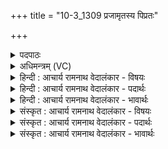 +++
title = "10-3_1309 प्रजामृतस्य पिप्रतः"

+++
<details><summary>पदपाठः</summary>

प्र꣣जा꣢म्। प्र꣣। जा꣢म्। ऋ꣣त꣡स्य꣢। पि꣡प्र꣢꣯तः। प्र। यत्। भ꣡र꣢꣯न्त। व꣡ह्न꣢꣯यः। वि꣡प्राः꣢꣯। वि। प्राः꣣। ऋत꣡स्य꣢। वा꣡ह꣢꣯सा। १३०९।
</details>

<details><summary>अधिमन्त्रम् (VC)</summary>

- इन्द्रः
- वत्सः काण्वः
- गायत्री
- षड्जः
</details>

<details><summary>हिन्दी : आचार्य रामनाथ वेदालंकार - विषयः</summary>

अगले मन्त्र में सत्य का विषय है।
</details>

<details><summary>हिन्दी : आचार्य रामनाथ वेदालंकार - पदार्थः</summary>

पदार्थान्वय -  (यत्) जब (वह्नयः) ब्रह्मयज्ञ को वहन करनेवाले उपासक लोग (पिप्रतः) पालनकर्ता, (ऋतस्य) सत्य के (प्रजाम्) उत्पादक परमेश्वर को (प्रभरन्त) अन्तरात्मा में धारण कर लेते हैं,तब वे (विप्राः) विद्वान् जन (ऋतस्य) सत्य के (वाहसा) प्रचारक हो जाते हैं ॥३॥
</details>

<details><summary>हिन्दी : आचार्य रामनाथ वेदालंकार - भावार्थः</summary>

भावार्थ -  सत्यज्ञान और सत्यकर्म के आदर्शरूप परमात्मा का अनुभव करके और अपने जीवन में सत्य को लाकर ही सत्य का प्रचार आसानी से हो सकता है ॥३॥ इस खण्ड में परमात्मा का विषय वर्णित होने से इस खण्ड की पूर्व खण्ड के साथ सङ्गति है, यह जानना चाहिए ॥ दशम अध्याय में अष्टम खण्ड समाप्त ॥
</details>

<details><summary>संस्कृत : आचार्य रामनाथ वेदालंकार - विषयः</summary>

अथ सत्यस्य विषयमाह।
</details>

<details><summary>संस्कृत : आचार्य रामनाथ वेदालंकार - पदार्थः</summary>

पदार्थान्वय -  (यत्) यदा (वह्नयः) ब्रह्मयज्ञस्य वोढारः उपासकाः (पिप्रतः) पालयतः[पॄ पालनपूरणयोः,शतृः।] (ऋतस्य) सत्यस्य (प्रजाम्) प्रकर्षेण जनयितारं परमेश्वरम् (प्र भरन्त) अन्तरात्मनि धारयन्ति,तदा ते (विप्राः) विद्वांसो जनाः (ऋतस्य) सत्यस्य (वाहसा) वाहसः प्रचारका जायन्ते।[वाहस् शब्दाज्जसि ‘सुपां सुलुक्०’ अ० ७।१।३९ इत्यनेन जस आकारादेशः]॥३॥
</details>

<details><summary>संस्कृत : आचार्य रामनाथ वेदालंकार - भावार्थः</summary>

भावार्थ -  सत्यज्ञानस्य सत्यकर्मणश्चादर्शभूतं परमात्मानमनुभूय स्वजीवने सत्यमानीयैव सत्यं प्रचारयितुं सुशकम् ॥३॥ अस्मिन् खण्डे परमात्मविषयवर्णनादेतत्खण्डस्य पूर्वखण्डेन संगतिरस्तीति वेद्यम् ॥
</details>